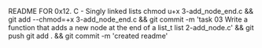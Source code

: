 README FOR 0x12. C - Singly linked lists
chmod u+x 3-add_node_end.c && git add --chmod=+x 3-add_node_end.c && git commit -m 'task 03 Write a function that adds a new node at the end of a list_t list 2-add_node.c' && git push
git add . && git commit -m 'created readme'